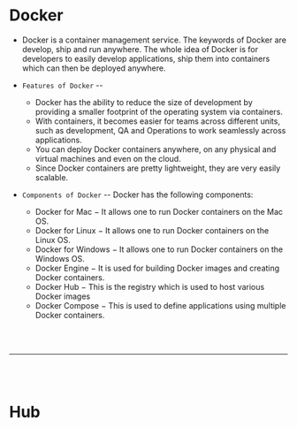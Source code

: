 # Docker

- Docker is a container management service. The keywords of Docker are develop, ship and run anywhere. The whole idea of Docker is for developers to easily develop applications, ship them into containers which can then be deployed anywhere.

- `Features of Docker` -- 
  - Docker has the ability to reduce the size of development by providing a smaller footprint of the operating system via containers.
  - With containers, it becomes easier for teams across different units, such as development, QA and Operations to work seamlessly across applications.
  - You can deploy Docker containers anywhere, on any physical and virtual machines and even on the cloud.
  - Since Docker containers are pretty lightweight, they are very easily scalable.

- `Components of Docker` -- Docker has the following components:
  - Docker for Mac − It allows one to run Docker containers on the Mac OS.
  - Docker for Linux − It allows one to run Docker containers on the Linux OS.
  - Docker for Windows − It allows one to run Docker containers on the Windows OS.
  - Docker Engine − It is used for building Docker images and creating Docker containers.
  - Docker Hub − This is the registry which is used to host various Docker images
  - Docker Compose − This is used to define applications using multiple Docker containers.
  
<bR>
<bR>

---

<br>
<bR>

# Hub
